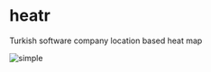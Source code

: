 # heatr
Turkish software company location based heat map

![simple](http://cdn.makeagif.com/media/10-21-2015/9CHMwm.gif)

